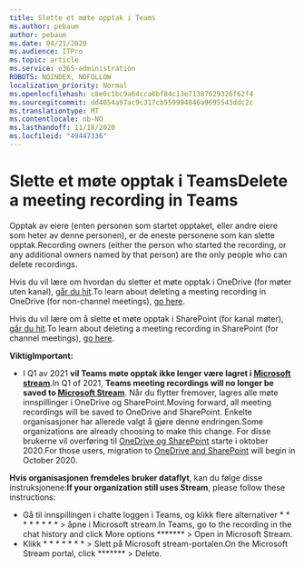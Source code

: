 ```yaml
---
title: Slette et møte opptak i Teams
ms.author: pebaum
author: pebaum
ms.date: 04/21/2020
ms.audience: ITPro
ms.topic: article
ms.service: o365-administration
ROBOTS: NOINDEX, NOFOLLOW
localization_priority: Normal
ms.openlocfilehash: c8e6c1bc9a64cca6bf84c13e71387629326f62f4
ms.sourcegitcommit: dd4054a97ac9c317cb559994846a9695543ddc2c
ms.translationtype: MT
ms.contentlocale: nb-NO
ms.lasthandoff: 11/18/2020
ms.locfileid: "49447336"
---
```

# <a name="delete-a-meeting-recording-in-teams"></a><span data-ttu-id="218f3-102">Slette et møte opptak i Teams</span><span class="sxs-lookup"><span data-stu-id="218f3-102">Delete a meeting recording in Teams</span></span>

<span data-ttu-id="218f3-103">Opptak av eiere (enten personen som startet opptaket, eller andre eiere som heter av denne personen), er de eneste personene som kan slette opptak.</span><span class="sxs-lookup"><span data-stu-id="218f3-103">Recording owners (either the person who started the recording, or any additional owners named by that person) are the only people who can delete recordings.</span></span>  

<span data-ttu-id="218f3-104">Hvis du vil lære om hvordan du sletter et møte opptak i OneDrive (for møter uten kanal),  [går du hit](https://support.microsoft.com/office/21fe345a-e488-4fa7-932b-f053c1bebe8a).</span><span class="sxs-lookup"><span data-stu-id="218f3-104">To learn about deleting a meeting recording in OneDrive (for non-channel meetings),  [go here](https://support.microsoft.com/office/21fe345a-e488-4fa7-932b-f053c1bebe8a).</span></span>  

<span data-ttu-id="218f3-105">Hvis du vil lære om å slette et møte opptak i SharePoint (for kanal møter),  [går du hit](https://support.microsoft.com/office/71f3c90a-0d24-4d80-8b66-f88234b79a52).</span><span class="sxs-lookup"><span data-stu-id="218f3-105">To learn about deleting a meeting recording in SharePoint (for channel meetings),  [go here](https://support.microsoft.com/office/71f3c90a-0d24-4d80-8b66-f88234b79a52).</span></span>  

<span data-ttu-id="218f3-106">**Viktig**</span><span class="sxs-lookup"><span data-stu-id="218f3-106">**Important:**</span></span>

- <span data-ttu-id="218f3-107">I Q1 av 2021 **vil Teams møte opptak ikke lenger være lagret i  [Microsoft stream](https://stream.microsoft.com/)**.</span><span class="sxs-lookup"><span data-stu-id="218f3-107">In Q1 of 2021, **Teams meeting recordings will no longer be saved to  [Microsoft Stream](https://stream.microsoft.com/)**.</span></span> <span data-ttu-id="218f3-108">Når du flytter fremover, lagres alle møte innspillinger i OneDrive og SharePoint.</span><span class="sxs-lookup"><span data-stu-id="218f3-108">Moving forward, all meeting recordings will be saved to OneDrive and SharePoint.</span></span> <span data-ttu-id="218f3-109">Enkelte organisasjoner har allerede valgt å gjøre denne endringen.</span><span class="sxs-lookup"><span data-stu-id="218f3-109">Some organizations are already choosing to make this change.</span></span> <span data-ttu-id="218f3-110">For disse brukerne vil overføring til  [OneDrive og SharePoint](https://docs.microsoft.com/MicrosoftTeams/tmr-meeting-recording-change)  starte i oktober 2020.</span><span class="sxs-lookup"><span data-stu-id="218f3-110">For those users, migration to  [OneDrive and SharePoint](https://docs.microsoft.com/MicrosoftTeams/tmr-meeting-recording-change)  will begin in October 2020.</span></span>

<span data-ttu-id="218f3-111">**Hvis organisasjonen fremdeles bruker dataflyt**, kan du følge disse instruksjonene:</span><span class="sxs-lookup"><span data-stu-id="218f3-111">**If your organization still uses Stream**, please follow these instructions:</span></span>

- <span data-ttu-id="218f3-112">Gå til innspillingen i chatte loggen i Teams, og klikk flere alternativer \* \* \* \* \* \* \* \* > åpne i Microsoft stream.</span><span class="sxs-lookup"><span data-stu-id="218f3-112">In Teams, go to the recording in the chat history and click More options  \*\*\*\*\*\*\*  > Open in Microsoft Stream.</span></span>
- <span data-ttu-id="218f3-113">Klikk \* \* \* \* \* \* \* > Slett på Microsoft stream-portalen.</span><span class="sxs-lookup"><span data-stu-id="218f3-113">On the Microsoft Stream portal, click  \*\*\*\*\*\*\* > Delete.</span></span>
